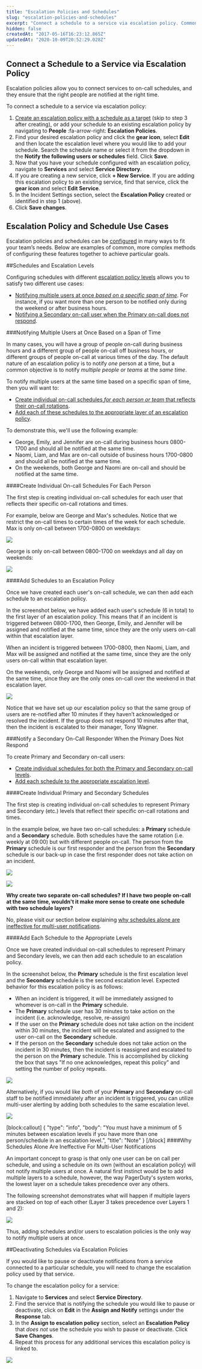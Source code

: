 ```yaml
---
title: "Escalation Policies and Schedules"
slug: "escalation-policies-and-schedules"
excerpt: "Connect a schedule to a service via escalation policy. Common use cases and configurations between escalation policies and schedules."
hidden: false
createdAt: "2017-05-16T16:23:12.865Z"
updatedAt: "2020-10-09T20:52:29.028Z"
---
```

## Connect a Schedule to a Service via Escalation Policy

Escalation policies allow you to connect services to on-call schedules, and they ensure that the right people are notified at the right time. 

To connect a schedule to a service via escalation policy:

1. [Create an escalation policy with a schedule as a target](https://support.pagerduty.com/docs/escalation-policies#section-create-an-escalation-policy) (skip to step 3 after creating), or add your schedule to an existing escalation policy by navigating to **People** :fa-arrow-right: **Escalation Policies**. 
2. Find your desired escalation policy and click the **gear icon**, select **Edit** and then locate the escalation level where you would like to add your schedule. Search the schedule name or select it from the dropdown in the **Notify the following users or schedules** field. Click **Save**. 
3. Now that you have your schedule configured with an escalation policy,  navigate to **Services** and select **Service Directory**.
4. If you are creating a new service, click **+ New Service**. If you are adding this escalation policy to an existing service, find that service, click the **gear icon** and select **Edit Service**.
5. In the Incident Settings section, select the **Escalation Policy** created or identified in step 1 (above). 
6. Click **Save changes**.
## Escalation Policy and Schedule Use Cases

Escalation policies and schedules can be [configured](https://support.pagerduty.com/docs/escalation-policies#section-create-an-escalation-policy) in many ways to fit your team’s needs. Below are examples of common, more complex methods of configuring these features together to achieve particular goals. 

##Schedules and Escalation Levels

Configuring schedules with different [escalation policy levels](https://support.pagerduty.com/docs/escalation-policies#section-escalation-levels) allows you to satisfy two different use cases:

- [Notifying multiple users at once *based on a specific span of time*](https://support.pagerduty.com/docs/escalation-policies-and-schedules#section-notifying-multiple-users-at-once-based-on-a-span-of-time). For instance, if you want more than one person to be notified only during the weekend or after business hours. 
- [Notifying a Secondary on-call user when the Primary on-call does not respond](https://support.pagerduty.com/docs/escalation-policies-and-schedules#section-notify-a-secondary-on-call-responder-when-the-primary-does-not-respond).

###Notifying Multiple Users at Once Based on a Span of Time

In many cases, you will have a group of people on-call during business hours and a different group of people on-call off business hours, or different groups of people on-call at various times of the day. The default nature of an escalation policy is to notify *one* person at a time, but a common objective is to notify *multiple people or teams* at the *same time*. 

To notify multiple users at the same time based on a specific span of time, then you will want to: 

- [Create individual on-call schedules *for each person or team* that reflects their on-call rotations](https://support.pagerduty.com/docs/escalation-policies-and-schedules#section-create-individual-on-call-schedules-for-each-person).
- [Add each of these schedules to the appropriate layer of an escalation policy](https://support.pagerduty.com/docs/escalation-policies-and-schedules#section-add-schedules-to-an-escalation-policy).

To demonstrate this, we'll use the following example:
- George, Emily, and Jennifer are on-call during business hours 0800-1700 and should all be notified at the same time.
- Naomi, Liam, and Max are on-call outside of business hours 1700-0800 and should all be notified at the same time.
- On the weekends, both George and Naomi are on-call and should be notified at the same time.

####Create Individual On-call Schedules For Each Person

The first step is creating individual on-call schedules for each user that reflects their specific on-call rotations and times.

For example, below are George and Max's schedules. Notice that we restrict the on-call times to certain times of the week for each schedule. Max is only on-call between 1700-0800 on weekdays:

![](https://files.readme.io/95ed08c-eps-schedules-max-restrictions.png)

George is only on-call between 0800-1700 on weekdays and all day on weekends:

![](https://files.readme.io/c6365d7-eps-schedules-george-restrictions.png)

####Add Schedules to an Escalation Policy

Once we have created each user's on-call schedule, we can then add each schedule to an escalation policy.

In the screenshot below, we have added each user's schedule (6 in total) to the first layer of an escalation policy. This means that if an incident is triggered between 0800-1700, then George, Emily, and Jennifer will be assigned and notified at the same time, since they are the only users on-call within that escalation layer.

When an incident is triggered between 1700-0800, then Naomi, Liam, and Max will be assigned and notified at the same time, since they are the only users on-call within that escalation layer.

On the weekends, only George and Naomi will be assigned and notified at the same time, since they are the only ones on-call over the weekend in that escalation layer.

![](https://files.readme.io/7155957-time-dependent-ep.png)

Notice that we have set up our escalation policy so that the same group of users are re-notified after 10 minutes if they haven’t acknowledged or resolved the incident. If the group does not respond 10 minutes after that, then the incident is escalated to their manager, Tony Wagner.

###Notify a Secondary On-Call Responder When the Primary Does Not Respond

To create Primary and Secondary on-call users:

- [Create individual schedules for both the Primary and Secondary on-call levels](https://support.pagerduty.com/docs/escalation-policies-and-schedules#section-create-individual-primary-and-secondary-schedules).
- [Add each schedule to the appropriate escalation level](https://support.pagerduty.com/docs/escalation-policies-and-schedules#section-add-each-schedule-to-the-appropriate-levels).

####Create Individual Primary and Secondary Schedules

The first step is creating individual on-call schedules to represent Primary and Secondary (etc.) levels that reflect their specific on-call rotations and times.

In the example below, we have two on-call schedules: a **Primary** schedule and a **Secondary** schedule. Both schedules have the same rotation (i.e. weekly at 09:00) but with different people on-call. The person from the **Primary** schedule is our first responder and the person from the **Secondary** schedule is our back-up in case the first responder does not take action on an incident.

![](https://files.readme.io/9311f04-eps-schedules-primary-schedule.png)



![](https://files.readme.io/d5c9ff6-eps-schedules-secondary-schedule.png)

**Why create two separate on-call schedules? If I have two people on-call at the same time, wouldn't it make more sense to create one schedule with two schedule layers?**

No, please visit our section below explaining [why schedules alone are ineffective for multi-user notifications](https://support.pagerduty.com/docs/escalation-policies-and-schedules#section-why-schedules-alone-are-ineffective-for-multi-user-notifications). 

####Add Each Schedule to the Appropriate Levels

Once we have created individual on-call schedules to represent Primary and Secondary levels, we can then add each schedule to an escalation policy.

In the screenshot below, the **Primary** schedule is the first escalation level and the **Secondary** schedule is the second escalation level. Expected behavior for this escalation policy is as follows:

- When an incident is triggered, it will be immediately assigned to whomever is on-call in the **Primary** schedule.
- The **Primary** schedule user has 30 minutes to take action on the incident (i.e. acknowledge, resolve, re-assign)
- If the user on the **Primary** schedule does not take action on the incident within 30 minutes, the incident will be escalated and assigned to the user on-call on the **Secondary** schedule.
- If the person on the **Secondary** schedule does not take action on the incident in 30 minutes, then the incident is reassigned and escalated to the person on the **Primary** schedule. This is accomplished by clicking the box that says "If no one acknowledges, repeat this policy" and setting the number of policy repeats.


![](https://files.readme.io/de2d4e5-4aecd84-Create_a_new_Escalation_Policy_-_PagerDuty.png)

Alternatively, if you would like *both* of your **Primary** and **Secondary** on-call staff to be notified immediately after an incident is triggered, you can utilize multi-user alerting by adding both schedules to the same escalation level.

![](https://files.readme.io/951724f-ep-and-schedules-primary-secondary.png)


[block:callout]
{
  "type": "info",
  "body": "You must have a minimum of 5 minutes between escalation levels if you have more than one person/schedule in an escalation level.",
  "title": "Note"
}
[/block]
####Why Schedules Alone Are Ineffective For Multi-User Notifications

An important concept to grasp is that only one user can be on call per schedule, and using a schedule on its own (without an escalation policy) will not notify multiple users at once. A natural first instinct would be to add multiple layers to a schedule, however, the way PagerDuty's system works, the lowest layer on a schedule takes precedence over any others.

The following screenshot demonstrates what will happen if multiple layers are stacked on top of each other (Layer 3 takes precedence over Layers 1 and 2):

![](https://files.readme.io/01e5f2c-eps-schedules-precedence-example.png)

Thus, adding schedules and/or users to escalation policies is the only way to notify multiple users at once.

##Deactivating Schedules via Escalation Policies 


If you would like to pause or deactivate notifications from a service connected to a particular schedule, you will need to change the escalation policy used by that service.  

To change the escalation policy for a service: 

1. Navigate to **Services** and select **Service Directory**.
2. Find the service that is notifying the schedule you would like to pause or deactivate, click on **Edit** in the **Assign and Notify** settings under the **Response** tab.
3. In the **Assign to escalation policy** section, select an **Escalation Policy** that *does not* use the schedule you wish to pause or deactivate. Click **Save Changes**.
4. Repeat this process for any additional services this escalation policy is linked to.

![](https://files.readme.io/3e7481a-EscalationPolicy_on_service.png)
